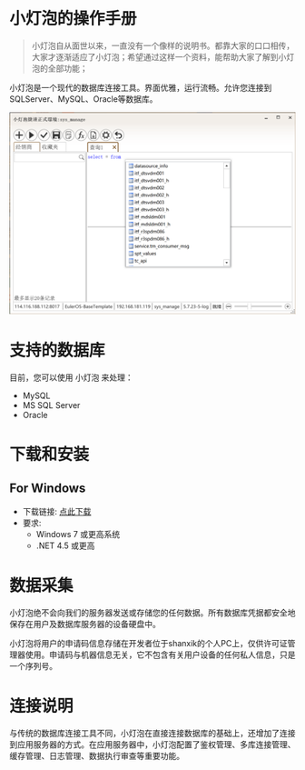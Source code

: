 # 小灯泡的操作手册

> 小灯泡自从面世以来，一直没有一个像样的说明书。都靠大家的口口相传，大家才逐渐适应了小灯泡；希望通过这样一个资料，能帮助大家了解到小灯泡的全部功能；

小灯泡是一个现代的数据库连接工具。界面优雅，运行流畅。允许您连接到 SQLServer、MySQL、Oracle等数据库。

![image-20211229214112709](images/image-20211229214112709.png)



# 支持的数据库

目前，您可以使用 小灯泡 来处理：

- MySQL
- MS SQL Server 
- Oracle



# 下载和安装
## For Windows

- 下载链接: [点此下载](https://shanxik.cc/downloads/modern/5CCC4B2E6874D16D728192EF71F819DC.zip)
- 要求: 
  - Windows 7 或更高系统
  - .NET 4.5 或更高


# 数据采集

小灯泡绝不会向我们的服务器发送或存储您的任何数据。所有数据库凭据都安全地保存在用户及数据库服务器的设备硬盘中。

小灯泡将用户的申请码信息存储在开发者位于shanxik的个人PC上，仅供许可证管理器使用。申请码与机器信息无关，它不包含有关用户设备的任何私人信息，只是一个序列号。

# 连接说明

与传统的数据库连接工具不同，小灯泡在直接连接数据库的基础上，还增加了连接到应用服务器的方式。在应用服务器中，小灯泡配置了鉴权管理、多库连接管理、缓存管理、日志管理、数据执行审查等重要功能。


